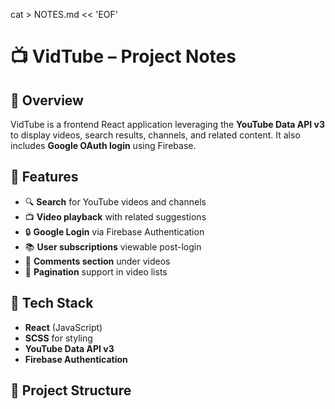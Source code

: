 cat > NOTES.md << 'EOF'

# 📺 VidTube – Project Notes

## 🎯 Overview

VidTube is a frontend React application leveraging the **YouTube Data API v3** to display videos, search results, channels, and related content. It also includes **Google OAuth login** using Firebase.

## 🚀 Features

- 🔍 **Search** for YouTube videos and channels
- 📺 **Video playback** with related suggestions
- 🔒 **Google Login** via Firebase Authentication
- 📚 **User subscriptions** viewable post-login
- 💬 **Comments section** under videos
- 📄 **Pagination** support in video lists

## 🧰 Tech Stack

- **React** (JavaScript)
- **SCSS** for styling
- **YouTube Data API v3**
- **Firebase Authentication**

## 📁 Project Structure

